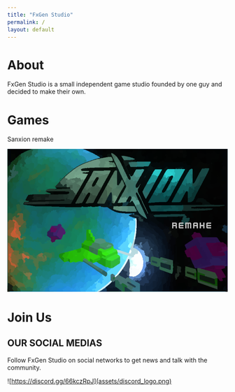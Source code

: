 ```yaml
---
title: "FxGen Studio"
permalink: /
layout: default
---
```


# About
FxGen Studio is a small independent game studio founded by one guy and decided to make their own. 

# Games

Sanxion remake

![Sanxion remake](assets/sanxion_cover.png)

# Join Us

## OUR SOCIAL MEDIAS

Follow FxGen Studio on social networks to get news and talk with the community.

![https://discord.gg/66kczRpJ](assets/discord_logo.png)
